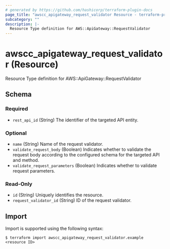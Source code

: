 ```yaml
---
# generated by https://github.com/hashicorp/terraform-plugin-docs
page_title: "awscc_apigateway_request_validator Resource - terraform-provider-awscc"
subcategory: ""
description: |-
  Resource Type definition for AWS::ApiGateway::RequestValidator
---
```


# awscc_apigateway_request_validator (Resource)

Resource Type definition for AWS::ApiGateway::RequestValidator



<!-- schema generated by tfplugindocs -->
## Schema

### Required

- `rest_api_id` (String) The identifier of the targeted API entity.

### Optional

- `name` (String) Name of the request validator.
- `validate_request_body` (Boolean) Indicates whether to validate the request body according to the configured schema for the targeted API and method.
- `validate_request_parameters` (Boolean) Indicates whether to validate request parameters.

### Read-Only

- `id` (String) Uniquely identifies the resource.
- `request_validator_id` (String) ID of the request validator.

## Import

Import is supported using the following syntax:

```shell
$ terraform import awscc_apigateway_request_validator.example <resource ID>
```
